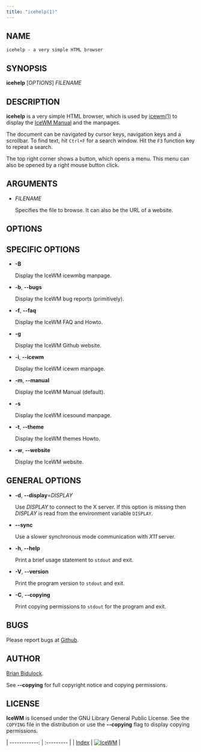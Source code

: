 ```yaml
---
title: "icehelp(1)"
---
```

## NAME

    icehelp - a very simple HTML browser

## SYNOPSIS

**icehelp** \[_OPTIONS_\] _FILENAME_

## DESCRIPTION

**icehelp** is a very simple HTML browser, which is used by [icewm(1)](icewm)
to display the [IceWM Manual](https://ice-wm.org/manual) and the manpages.

The document can be navigated by cursor keys, navigation keys and
a scrollbar. To find text, hit `Ctrl+F` for a search window.
Hit the `F3` function key to repeat a search.

The top right corner shows a button, which opens a menu. This menu
can also be opened by a right mouse button click.

## ARGUMENTS

- _FILENAME_

    Specifies the file to browse.  It can also be the URL of a website.

## OPTIONS

## SPECIFIC OPTIONS

- **-B**

    Display the IceWM icewmbg manpage.

- **-b**, **--bugs**

    Display the IceWM bug reports (primitively).

- **-f**, **--faq**

    Display the IceWM FAQ and Howto.

- **-g**

    Display the IceWM Github website.

- **-i**, **--icewm**

    Display the IceWM icewm manpage.

- **-m**, **--manual**

    Display the IceWM Manual (default).

- **-s**

    Display the IceWM icesound manpage.

- **-t**, **--theme**

    Display the IceWM themes Howto.

- **-w**, **--website**

    Display the IceWM website.

## GENERAL OPTIONS

- **-d**, **--display**=_DISPLAY_

    Use _DISPLAY_ to connect to the X server.
    If this option is missing then _DISPLAY_
    is read from the environment variable `DISPLAY`.

- **--sync**

    Use a slower synchronous mode communication with _X11_ server.

- **-h**, **--help**

    Print a brief usage statement to `stdout` and exit.

- **-V**, **--version**

    Print the program version to `stdout` and exit.

- **-C**, **--copying**

    Print copying permissions to `stdout` for the program and exit.

## BUGS

Please report bugs at [Github](https://github.com/bbidulock/icewm/issues).

## AUTHOR

[Brian Bidulock](mailto:bidulock@openss7.org).

See **--copying** for full copyright notice and copying permissions.

## LICENSE

**IceWM** is licensed under the GNU Library General Public License.
See the `COPYING` file in the distribution or use the **--copying** flag
to display copying permissions.

| ------------: | :--------- |
| [Index](/man) | [![IceWM](/images/logom.jpg "ice-wm.org")](https://ice-wm.org "ice-wm.org") |
